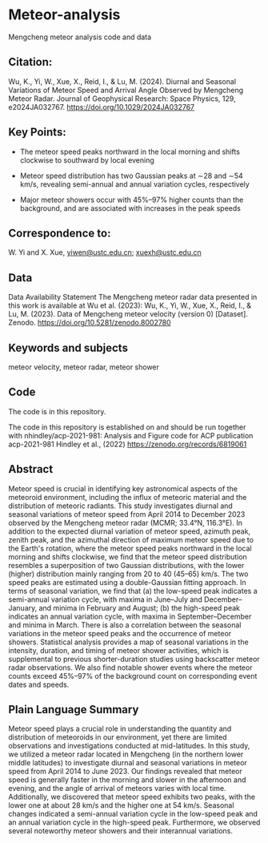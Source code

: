 # Meteor-analysis
Mengcheng meteor analysis code and data

## Citation:
Wu, K., Yi, W., Xue, X., Reid, I., & Lu, M. (2024). Diurnal and Seasonal Variations of Meteor Speed and Arrival Angle Observed by Mengcheng Meteor Radar. Journal of Geophysical Research: Space Physics, 129, e2024JA032767. https://doi.org/10.1029/2024JA032767

## Key Points:
- The meteor speed peaks northward in the local morning and shifts clockwise to southward by local evening

- Meteor speed distribution has two Gaussian peaks at ∼28 and ∼54 km/s, revealing semi-annual and annual variation cycles, respectively

- Major meteor showers occur with 45%–97% higher counts than the background, and are associated with increases in the peak speeds

## Correspondence to:
W. Yi and X. Xue, yiwen@ustc.edu.cn; xuexh@ustc.edu.cn

## Data
Data Availability Statement
The Mengcheng meteor radar data presented in this work is available at Wu et al. (2023): 
Wu, K., Yi, W., Xue, X., Reid, I., & Lu, M. (2023). Data of Mengcheng meteor velocity (version 0) [Dataset]. Zenodo. https://doi.org/10.5281/zenodo.8002780

## Keywords and subjects
meteor velocity, meteor radar, meteor shower

## Code
The code is in this repository.

The code in this repository is established on and should be run together with nhindley/acp-2021-981: Analysis and Figure code for ACP publication acp-2021-981 Hindley et al., (2022) https://zenodo.org/records/6819061

## Abstract
Meteor speed is crucial in identifying key astronomical aspects of the meteoroid environment, including the influx of meteoric material and the distribution of meteoric radiants. This study investigates diurnal and seasonal variations of meteor speed from April 2014 to December 2023 observed by the Mengcheng meteor radar (MCMR; 33.4°N, 116.3°E). In addition to the expected diurnal variation of meteor speed, azimuth peak, zenith peak, and the azimuthal direction of maximum meteor speed due to the Earth's rotation, where the meteor speed peaks northward in the local morning and shifts clockwise, we find that the meteor speed distribution resembles a superposition of two Gaussian distributions, with the lower (higher) distribution mainly ranging from 20 to 40 (45–65) km/s. The two speed peaks are estimated using a double-Gaussian fitting approach. In terms of seasonal variation, we find that (a) the low-speed peak indicates a semi-annual variation cycle, with maxima in June–July and December–January, and minima in February and August; (b) the high-speed peak indicates an annual variation cycle, with maxima in September–December and minima in March. There is also a correlation between the seasonal variations in the meteor speed peaks and the occurrence of meteor showers. Statistical analysis provides a map of seasonal variations in the intensity, duration, and timing of meteor shower activities, which is supplemental to previous shorter-duration studies using backscatter meteor radar observations. We also find notable shower events where the meteor counts exceed 45%–97% of the background count on corresponding event dates and speeds.

## Plain Language Summary
Meteor speed plays a crucial role in understanding the quantity and distribution of meteoroids in our environment, yet there are limited observations and investigations conducted at mid-latitudes. In this study, we utilized a meteor radar located in Mengcheng (in the northern lower middle latitudes) to investigate diurnal and seasonal variations in meteor speed from April 2014 to June 2023. Our findings revealed that meteor speed is generally faster in the morning and slower in the afternoon and evening, and the angle of arrival of meteors varies with local time. Additionally, we discovered that meteor speed exhibits two peaks, with the lower one at about 28 km/s and the higher one at 54 km/s. Seasonal changes indicated a semi-annual variation cycle in the low-speed peak and an annual variation cycle in the high-speed peak. Furthermore, we observed several noteworthy meteor showers and their interannual variations.
